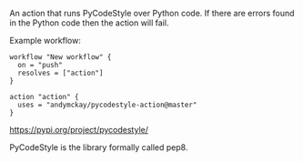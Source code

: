 An action that runs PyCodeStyle over Python code. If there are errors found in the Python code then the action will fail.

Example workflow:

```
workflow "New workflow" {
  on = "push"
  resolves = ["action"]
}

action "action" {
  uses = "andymckay/pycodestyle-action@master"
}
```

https://pypi.org/project/pycodestyle/

PyCodeStyle is the library formally called pep8.
